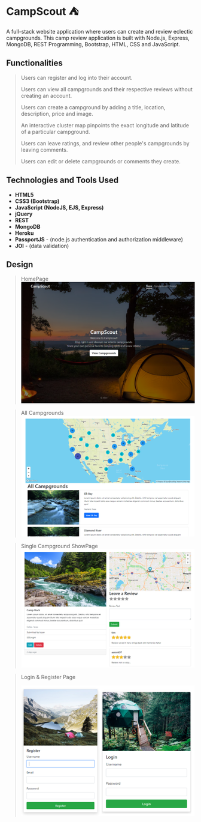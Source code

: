 # CampScout :tent:

A full-stack website application where users can create and review eclectic campgrounds. This camp review application is built with Node.js, Express, MongoDB, REST Programming, Bootstrap, HTML, CSS and JavaScript.

## Functionalities

> Users can register and log into their account.
>
> Users can view all campgrounds and their respective reviews without creating an account.
>
> Users can create a campground by adding a title, location, description, price and image.
>
> An interactive cluster map pinpoints the exact longitude and latitude of a particular campground.
>
> Users can leave ratings, and review other people's campgrounds by leaving comments.
>
> Users can edit or delete campgrounds or comments they create.

## Technologies and Tools Used

- **HTML5**
- **CSS3 (Bootstrap)**
- **JavaScript (NodeJS, EJS, Express)**
- **jQuery**
- **REST**
- **MongoDB**
- **Heroku**
- **PassportJS** - (node.js authentication and authorization middleware)
- **JOI** - (data validation)

## Design

> HomePage
> ![Screenshot](./public/assets/homepage.png)

> All Campgrounds
> ![Screenshot](./public/assets/allcamp.png)

> Single Campground ShowPage
> ![Screenshot](./public/assets/singleshow.png)

> Login & Register Page
> 
> ![Screenshot](./public/assets/loginregis.png)

